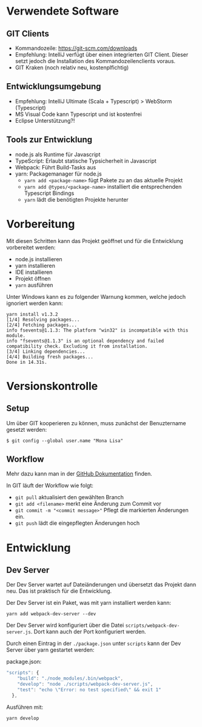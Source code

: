 # Verwendete Software

## GIT Clients

- Kommandozeile: https://git-scm.com/downloads
- Empfehlung: IntelliJ verfügt über einen integrierten GIT Client. Dieser setzt jedoch die Installation des Kommandozeilenclients voraus.
- GIT Kraken (noch relativ neu, kostenplfichtig) 

## Entwicklungsumgebung

- Empfehlung: IntelliJ Ultimate (Scala + Typescript) > WebStorm (Typescript)
- MS Visual Code kann Typescript und ist kostenfrei
- Eclipse Unterstützung?!

## Tools zur Entwicklung

- node.js als Runtime für Javascript
- TypeScript: Erlaubt statische Typsicherheit in Javascript
- Webpack: Führt Build-Tasks aus
- yarn: Packagemanager für node.js
	- `yarn add <package-name>` fügt Pakete zu an das aktuelle Projekt
	- `yarn add @types/<package-name>` installiert die entsprechenden Typescript Bindings
	- `yarn` lädt die benötigten Projekte herunter

# Vorbereitung

Mit diesen Schritten kann das Projekt geöffnet und für die Entwicklung vorbereitet werden:

- node.js installieren
- yarn installieren
- IDE installieren
- Projekt öffnen
- `yarn` ausführen

Unter Windows kann es zu folgender Warnung kommen, welche jedoch ignoriert werden kann:

```
yarn install v1.3.2
[1/4] Resolving packages...
[2/4] Fetching packages...
info fsevents@1.1.3: The platform "win32" is incompatible with this module.
info "fsevents@1.1.3" is an optional dependency and failed compatibility check. Excluding it from installation.
[3/4] Linking dependencies...
[4/4] Building fresh packages...
Done in 14.31s.
```

# Versionskontrolle

## Setup

Um über GIT kooperieren zu können, muss zunächst der Benuztername gesetzt werden:

`$ git config --global user.name "Mona Lisa"`

## Workflow

Mehr dazu kann man in der [GitHub Dokumentation](https://help.github.com/articles/setting-your-username-in-git/) finden.

In GIT läuft der Workflow wie folgt:
- `git pull` aktualisiert den gewählten Branch
- `git add <filename>` merkt eine Änderung zum Commit vor
- `git commit -m "<commit message>"` Pflegt die markierten Änderungen ein.
- `git push` lädt die eingepflegten Änderungen hoch


# Entwicklung

## Dev Server

Der Dev Server wartet auf Dateiänderungen und übersetzt das Projekt dann neu.
Das ist praktisch für die Entwicklung.

Der Dev Server ist ein Paket, was mit yarn installiert werden kann: 

`yarn add webpack-dev-server --dev`

Der Dev Server wird konfiguriert über die Datei `scripts/webpack-dev-server.js`.
Dort kann auch der Port konfiguriert werden.

Durch einen Eintrag in der `./package.json` unter `scripts` kann der Dev Server über yarn gestartet werden:

package.json: 
```js
"scripts": {
    "build": "./node_modules/.bin/webpack",
    "develop": "node ./scripts/webpack-dev-server.js",
    "test": "echo \"Error: no test specified\" && exit 1"
  },
```

Ausführen mit:

`yarn develop`
